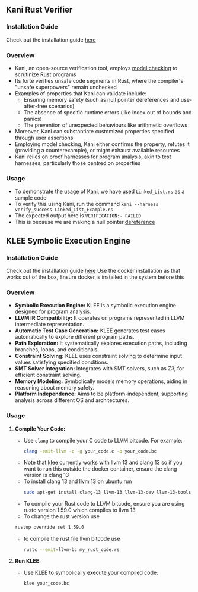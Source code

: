 ## Kani Rust Verifier
### Installation Guide
Check out the installation guide [here](https://model-checking.github.io/kani/install-guide.html)

### Overview
- Kani, an open-source verification tool, employs [model checking](https://en.wikipedia.org/wiki/Model_checking) to scrutinize Rust programs
- Its forte verifies unsafe code segments in Rust, where the compiler's "unsafe superpowers" remain unchecked
- Examples of properties that Kani can validate include:
  - Ensuring memory safety (such as null pointer dereferences and use-after-free scenarios)
  - The absence of specific runtime errors (like index out of bounds and panics)
  - The prevention of unexpected behaviours like arithmetic overflows
- Moreover, Kani can substantiate customized properties specified through user assertions
- Employing model checking, Kani either confirms the property, refutes it (providing a counterexample), or might exhaust available resources
- Kani relies on proof harnesses for program analysis, akin to test harnesses, particularly those centred on properties

### Usage
- To demonstrate the usage of Kani, we have used `Linked_List.rs` as a sample code
- To verify this using Kani, run the command `kani --harness verify_success Linked_List_Example.rs`
- The expected output here is `VERIFICATION:- FAILED`
- This is because we are making a null pointer [dereference](https://github.com/yashrb24/popl-project/blob/main/code-orig/Linked_List_Example.rs#L58)


## KLEE Symbolic Execution Engine

### Installation Guide
Check out the installation guide [here](https://klee.github.io/docker/)
Use the docker installation as that works out of the box, Ensure docker is installed in the system before this

### Overview
- **Symbolic Execution Engine:** KLEE is a symbolic execution engine designed for program analysis.
- **LLVM IR Compatibility:** It operates on programs represented in LLVM intermediate representation.
- **Automatic Test Case Generation:** KLEE generates test cases automatically to explore different program paths.
- **Path Exploration:** It systematically explores execution paths, including branches, loops, and conditionals.
- **Constraint Solving:** KLEE uses constraint solving to determine input values satisfying specified conditions.
- **SMT Solver Integration:** Integrates with SMT solvers, such as Z3, for efficient constraint solving.
- **Memory Modeling:** Symbolically models memory operations, aiding in reasoning about memory safety.
- **Platform Independence:** Aims to be platform-independent, supporting analysis across different OS and architectures.

### Usage

1. **Compile Your Code:**
   - Use `clang` to compile your C code to LLVM bitcode. For example:
     ```bash
     clang -emit-llvm -c -g your_code.c -o your_code.bc
     ```
   - Note that klee currently works with llvm 13 and clang 13 so if you want to run this outside the docker container, ensure the clang       version is clang 13
   - To install clang 13 and llvm 13 on ubuntu run
     ```bash
     sudo apt-get install clang-13 llvm-13 llvm-13-dev llvm-13-tools
     ```
   - To compile your Rust code to LLVM bitcode, ensure you are using rustc version 1.59.0 which compiles to llvm 13
   -  To change the rust version use 
     ```bash
     rustup override set 1.59.0
     ```
   - to compile the rust file llvm bitcode use
     ```bash
     rustc --emit=llvm-bc my_rust_code.rs
     ```

2. **Run KLEE:**
   - Use KLEE to symbolically execute your compiled code:
     ```bash
     klee your_code.bc
     ```








